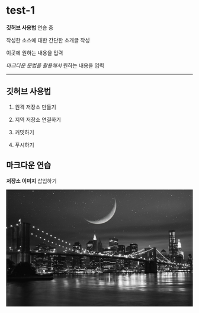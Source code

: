 # test-1

**깃허브 사용법** 연습 중

작성한 소스에 대한 간단한 소개글 작성

이곳에 원하는 내용을 입력

*마크다운 문법을 활용해서* 원하는 내용을 입력

---

## 깃허브 사용법

1. 원격 저장소 만들기

2. 지역 저장소 연결하기

3. 커밋하기

4. 푸시하기


## 마크다운 연습

**저장소 이미지** 삽입하기

![프로필 이미지](./야경1.jpg)
